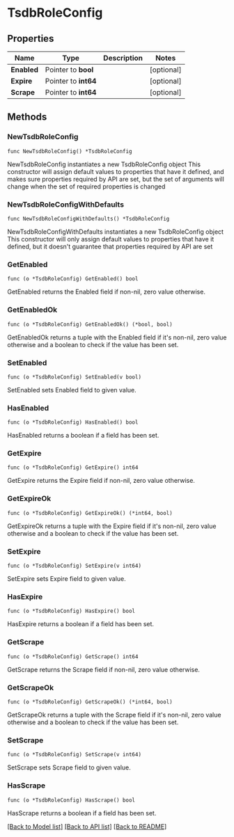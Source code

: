 # TsdbRoleConfig

## Properties

Name | Type | Description | Notes
------------ | ------------- | ------------- | -------------
**Enabled** | Pointer to **bool** |  | [optional] 
**Expire** | Pointer to **int64** |  | [optional] 
**Scrape** | Pointer to **int64** |  | [optional] 

## Methods

### NewTsdbRoleConfig

`func NewTsdbRoleConfig() *TsdbRoleConfig`

NewTsdbRoleConfig instantiates a new TsdbRoleConfig object
This constructor will assign default values to properties that have it defined,
and makes sure properties required by API are set, but the set of arguments
will change when the set of required properties is changed

### NewTsdbRoleConfigWithDefaults

`func NewTsdbRoleConfigWithDefaults() *TsdbRoleConfig`

NewTsdbRoleConfigWithDefaults instantiates a new TsdbRoleConfig object
This constructor will only assign default values to properties that have it defined,
but it doesn't guarantee that properties required by API are set

### GetEnabled

`func (o *TsdbRoleConfig) GetEnabled() bool`

GetEnabled returns the Enabled field if non-nil, zero value otherwise.

### GetEnabledOk

`func (o *TsdbRoleConfig) GetEnabledOk() (*bool, bool)`

GetEnabledOk returns a tuple with the Enabled field if it's non-nil, zero value otherwise
and a boolean to check if the value has been set.

### SetEnabled

`func (o *TsdbRoleConfig) SetEnabled(v bool)`

SetEnabled sets Enabled field to given value.

### HasEnabled

`func (o *TsdbRoleConfig) HasEnabled() bool`

HasEnabled returns a boolean if a field has been set.

### GetExpire

`func (o *TsdbRoleConfig) GetExpire() int64`

GetExpire returns the Expire field if non-nil, zero value otherwise.

### GetExpireOk

`func (o *TsdbRoleConfig) GetExpireOk() (*int64, bool)`

GetExpireOk returns a tuple with the Expire field if it's non-nil, zero value otherwise
and a boolean to check if the value has been set.

### SetExpire

`func (o *TsdbRoleConfig) SetExpire(v int64)`

SetExpire sets Expire field to given value.

### HasExpire

`func (o *TsdbRoleConfig) HasExpire() bool`

HasExpire returns a boolean if a field has been set.

### GetScrape

`func (o *TsdbRoleConfig) GetScrape() int64`

GetScrape returns the Scrape field if non-nil, zero value otherwise.

### GetScrapeOk

`func (o *TsdbRoleConfig) GetScrapeOk() (*int64, bool)`

GetScrapeOk returns a tuple with the Scrape field if it's non-nil, zero value otherwise
and a boolean to check if the value has been set.

### SetScrape

`func (o *TsdbRoleConfig) SetScrape(v int64)`

SetScrape sets Scrape field to given value.

### HasScrape

`func (o *TsdbRoleConfig) HasScrape() bool`

HasScrape returns a boolean if a field has been set.


[[Back to Model list]](../README.md#documentation-for-models) [[Back to API list]](../README.md#documentation-for-api-endpoints) [[Back to README]](../README.md)


